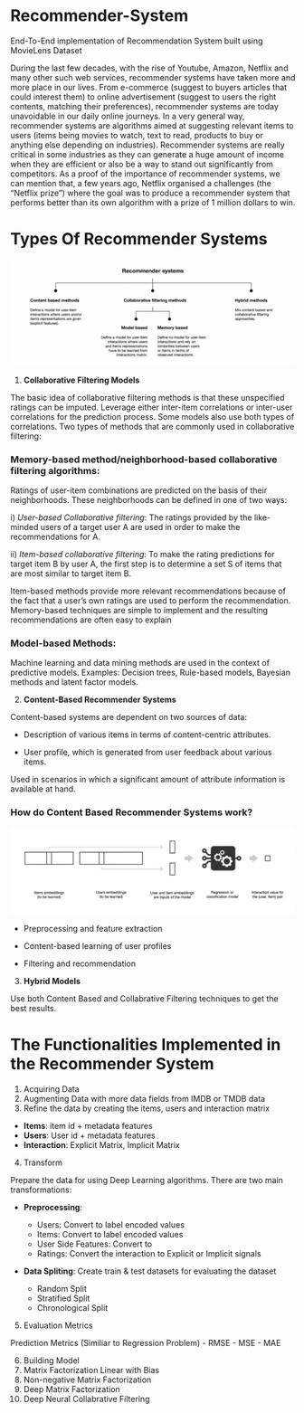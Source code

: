 # Recommender-System
End-To-End implementation of Recommendation System built using MovieLens Dataset

During the last few decades, with the rise of Youtube, Amazon, Netflix and many other such web services, recommender systems have taken more and more place in our lives. From e-commerce (suggest to buyers articles that could interest them) to online advertisement (suggest to users the right contents, matching their preferences), recommender systems are today unavoidable in our daily online journeys.
In a very general way, recommender systems are algorithms aimed at suggesting relevant items to users (items being movies to watch, text to read, products to buy or anything else depending on industries).
Recommender systems are really critical in some industries as they can generate a huge amount of income when they are efficient or also be a way to stand out significantly from competitors. As a proof of the importance of recommender systems, we can mention that, a few years ago, Netflix organised a challenges (the “Netflix prize”) where the goal was to produce a recommender system that performs better than its own algorithm with a prize of 1 million dollars to win.

# Types Of Recommender Systems
![](./types.png)

1. **Collaborative Filtering Models**

The basic idea of collaborative filtering methods is that these unspecified ratings can
be imputed.
Leverage either inter-item correlations or inter-user correlations for the prediction
process. Some models also use both types of correlations. Two types of methods that are commonly used in collaborative filtering:
### Memory-based method/neighborhood-based collaborative filtering algorithms:
Ratings of user-item combinations are predicted on the basis of their neighborhoods.
These neighborhoods can be defined in one of two ways:

i) _User-based Collaborative filtering_: The ratings provided by the like-minded users
of a target user A are used in order to make the recommendations for A.

ii) _Item-based collaborative filtering_: To make the rating predictions for target item
B by user A, the first step is to determine a set S of items that are most similar to
target item B.

Item-based methods provide more relevant recommendations because of the fact
that a user’s own ratings are used to perform the recommendation.
Memory-based techniques are simple to implement and the resulting recommendations are
often easy to explain

### Model-based Methods: 
Machine learning and data mining methods are used in the
context of predictive models.
Examples: Decision trees, Rule-based models, Bayesian methods and latent factor models.

2. **Content-Based Recommender Systems**

Content-based systems are dependent on two sources of data:

- Description of various items in terms of content-centric attributes.

- User profile, which is generated from user feedback about various items.

Used in scenarios in which a significant amount of attribute information is available at hand.

### How do Content Based Recommender Systems work?
![](./workflow.png)

- Preprocessing and feature extraction

- Content-based learning of user profiles

- Filtering and recommendation

3. **Hybrid Models**

Use both Content Based and Collabrative Filtering techniques to get the best results.

# The Functionalities Implemented in the Recommender System

1. Acquiring Data
2. Augmenting Data with more data fields from IMDB or TMDB data
3. Refine the data by creating the items, users and interaction matrix

- **Items**: item id + metadata features
- **Users**: User id + metadata features
- **Interaction**: Explicit Matrix, Implicit Matrix
 4. Transform

Prepare the data for using Deep Learning algorithms. There are two main transformations:

- **Preprocessing**:
    - Users: Convert to label encoded values
    - Items: Convert to label encoded values
    - User Side Features: Convert to 
    - Ratings: Convert the interaction to Explicit or Implicit signals


- **Data Spliting**: Create train & test datasets for evaluating the dataset
    - Random Split
    - Stratified Split
    - Chronological Split

5. Evaluation Metrics

Prediction Metrics (Similiar to Regression Problem)
    - RMSE
    - MSE
    - MAE
    
6. Building Model 
7. Matrix Factorization Linear with Bias
8. Non-negative Matrix Factorization
9. Deep Matrix Factorization
10. Deep Neural Collabrative Filtering
    
    


